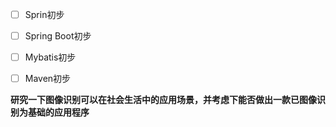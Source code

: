 - [ ] Sprin初步
- [ ] Spring Boot初步
- [ ] Mybatis初步
- [ ] Maven初步







**研究一下图像识别可以在社会生活中的应用场景，并考虑下能否做出一款已图像识别为基础的应用程序**